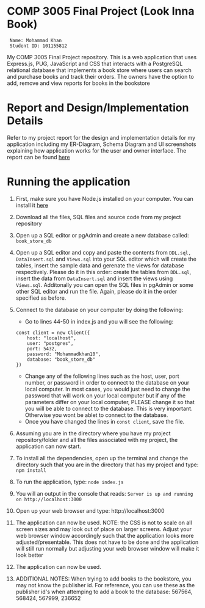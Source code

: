 # COMP 3005 Final Project (Look Inna Book)
     Name: Mohammad Khan
     Student ID: 101155812
    
My COMP 3005 Final Project repository. This is a web application that uses Express.js, PUG, JavaScript and CSS that interacts with a PostgreSQL relational database that implements a book store where users can search and purchase books and track their orders. The owners have the option to add, remove and view reports for books in the bookstore

# Report and Design/Implementation Details
Refer to my project report for the design and implementation details for my application including my ER-Diagram, Schema Diagram and UI screenshots explaining how application works for the user and owner interface. The report can be found [here](https://drive.google.com/file/d/1MXNrh_CZ55Phg7fLuqJ8nUonfWXQmo_P/view?usp=sharing)

# Running the application
1. First, make sure you have Node.js installed on your computer. You can install it [here](https://nodejs.org/en/)
2. Download all the files, SQL files and source code from my project repository
3. Open up a SQL editor or pgAdmin and create a new database called: ```book_store_db```
4. Open up a SQL editor and copy and paste the contents from ```DDL.sql, DataInsert.sql``` and ```Views.sql``` into your SQL editor which will create the tables, insert the sample data and gerenate the views for database respectively. Please do it in this order: create the tables from ```DDL.sql```, insert the data from ```DataInsert.sql``` and insert the views using ``Views.sql``. Additonally you can open the SQL files in pgAdmin or some other SQL editor and run the file. Again, please do it in the order specified as before.
5. Connect to the database on your computer by doing the following:
    - Go to lines 44-50 in index.js and you will see the following:
    ```
    const client = new Client({
        host: "localhost",
        user: "postgres",
        port: 5432,
        password: "Mohammadkhan10",
        database: "book_store_db"
    })
    
    ```       
     - Change any of the following lines such as the host, user, port number, or password in order to connect to the database on your local computer. In most cases, you would just need to change the password that will work on your local computer but if any of the parameters differ on your local computer, PLEASE change it so that you will be able to connect to the database. This is very important. Otherwise you wont be ablet to connect to the database.
     - Once you have changed the lines in ```const client```, save the file.

6. Assuming you are in the directory where you have my project repository/folder and all the files associated with my project, the application can now start.
7. To install all the dependencies, open up the terminal and change the directory such that you are in the directory that has my project and type: ```npm install```
8. To run the application, type: ```node index.js```
9. You will an output in the console that reads: ```Server is up and running on http://localhost:3000```
10. Open up your web browser and type: http://localhost:3000
11. The application can now be used. NOTE: the CSS is not to scale on all screen sizes and may look out of place on larger screens. Adjust your web browser window accordingly such that the application looks more adjusted/presentable. This does not have to be done and the application will still run normally but adjusting your web browser window will make it look better
12. The application can now be used.
13. ADDITIONAL NOTES: When trying to add books to the bookstore, you may not know the publisher id. For reference, you can use these as the publisher id's when attemping to add a book to the database: 567564, 568424, 567999, 236652

